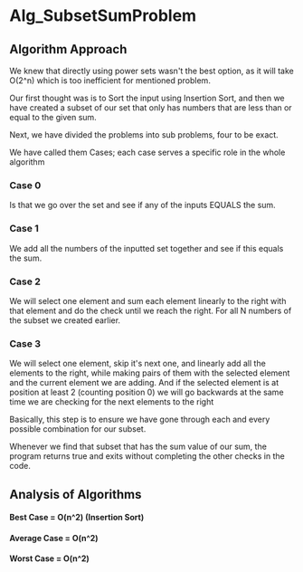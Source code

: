# Alg_SubsetSumProblem

 

 

## Algorithm Approach 

We knew that directly using power sets wasn't the best option, as it will take O(2^n) which is too inefficient for mentioned problem. 

Our first thought was is to Sort the input using Insertion Sort, and then we have created a subset of our set that only has numbers that are less than or equal to the given sum. 

Next, we have divided the problems into sub problems, four to be exact. 

We have called them Cases; each case serves a specific role in the whole algorithm 

### Case 0 

Is that we go over the set and see if any of the inputs EQUALS the sum. 

### Case 1 

We add all the numbers of the inputted set together and see if this equals the sum. 

### Case 2 

We will select one element and sum each element linearly to the right with that element and do the check until we reach the right. For all N numbers of the subset we created earlier. 

### Case 3 

We will select one element, skip it's next one, and linearly add all the elements to the right, while making pairs of them with the selected element and the current element we are adding. And if the selected element is at position at least 2 (counting position 0) we will go backwards at the same time we are checking for the next elements to the right 

Basically, this step is to ensure we have gone through each and every possible combination for our subset. 

Whenever we find that subset that has the sum value of our sum, the program returns true and exits without completing the other checks in the code. 

 

## Analysis of Algorithms 

#### Best Case = O(n^2) (Insertion Sort)

#### Average Case = O(n^2) 

#### Worst Case = O(n^2) 
